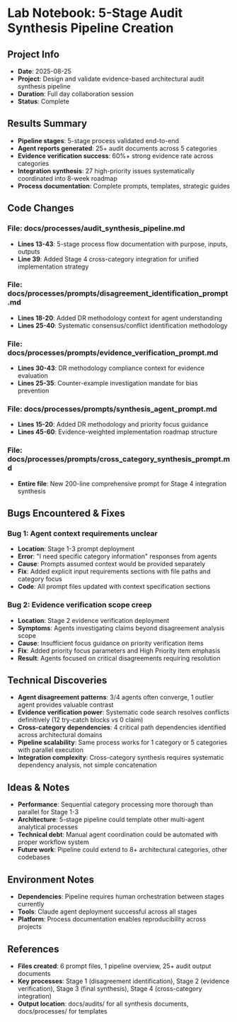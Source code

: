 # Lab Notebook: 5-Stage Audit Synthesis Pipeline Creation

## Project Info
- **Date**: 2025-08-25
- **Project**: Design and validate evidence-based architectural audit synthesis pipeline
- **Duration**: Full day collaboration session  
- **Status**: Complete

## Results Summary
- **Pipeline stages**: 5-stage process validated end-to-end
- **Agent reports generated**: 25+ audit documents across 5 categories
- **Evidence verification success**: 60%+ strong evidence rate across categories
- **Integration synthesis**: 27 high-priority issues systematically coordinated into 8-week roadmap
- **Process documentation**: Complete prompts, templates, strategic guides

## Code Changes
### File: docs/processes/audit_synthesis_pipeline.md
- **Lines 13-43**: 5-stage process flow documentation with purpose, inputs, outputs
- **Line 39**: Added Stage 4 cross-category integration for unified implementation strategy

### File: docs/processes/prompts/disagreement_identification_prompt.md  
- **Lines 18-20**: Added DR methodology context for agent understanding
- **Lines 25-40**: Systematic consensus/conflict identification methodology

### File: docs/processes/prompts/evidence_verification_prompt.md
- **Lines 30-43**: DR methodology compliance context for evidence evaluation
- **Lines 25-35**: Counter-example investigation mandate for bias prevention

### File: docs/processes/prompts/synthesis_agent_prompt.md
- **Lines 15-20**: Added DR methodology and priority focus guidance
- **Lines 45-60**: Evidence-weighted implementation roadmap structure

### File: docs/processes/prompts/cross_category_synthesis_prompt.md
- **Entire file**: New 200-line comprehensive prompt for Stage 4 integration synthesis

## Bugs Encountered & Fixes
### Bug 1: Agent context requirements unclear
- **Location**: Stage 1-3 prompt deployment
- **Error**: "I need specific category information" responses from agents  
- **Cause**: Prompts assumed context would be provided separately
- **Fix**: Added explicit input requirements sections with file paths and category focus
- **Code**: All prompt files updated with context specification sections

### Bug 2: Evidence verification scope creep
- **Location**: Stage 2 evidence verification deployment
- **Symptoms**: Agents investigating claims beyond disagreement analysis scope
- **Cause**: Insufficient focus guidance on priority verification items
- **Fix**: Added priority focus parameters and High Priority item emphasis
- **Result**: Agents focused on critical disagreements requiring resolution

## Technical Discoveries
- **Agent disagreement patterns**: 3/4 agents often converge, 1 outlier agent provides valuable contrast
- **Evidence verification power**: Systematic code search resolves conflicts definitively (12 try-catch blocks vs 0 claim)
- **Cross-category dependencies**: 4 critical path dependencies identified across architectural domains
- **Pipeline scalability**: Same process works for 1 category or 5 categories with parallel execution
- **Integration complexity**: Cross-category synthesis requires systematic dependency analysis, not simple concatenation

## Ideas & Notes  
- **Performance**: Sequential category processing more thorough than parallel for Stage 1-3
- **Architecture**: 5-stage pipeline could template other multi-agent analytical processes
- **Technical debt**: Manual agent coordination could be automated with proper workflow system
- **Future work**: Pipeline could extend to 8+ architectural categories, other codebases

## Environment Notes
- **Dependencies**: Pipeline requires human orchestration between stages currently
- **Tools**: Claude agent deployment successful across all stages
- **Platform**: Process documentation enables reproducibility across projects

## References
- **Files created**: 6 prompt files, 1 pipeline overview, 25+ audit output documents
- **Key processes**: Stage 1 (disagreement identification), Stage 2 (evidence verification), Stage 3 (final synthesis), Stage 4 (cross-category integration)
- **Output location**: docs/audits/ for all synthesis documents, docs/processes/ for templates
